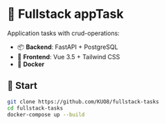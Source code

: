 # 🧩 Fullstack appTask

Application tasks with crud-operations:

- 📦 **Backend**: FastAPI + PostgreSQL
- 🎨 **Frontend**: Vue 3.5 + Tailwind CSS
- 🐳 **Docker**


## 🚀 Start
```bash
git clone https://github.com/KUO8/fullstack-tasks
cd fullstack-tasks
docker-compose up --build

